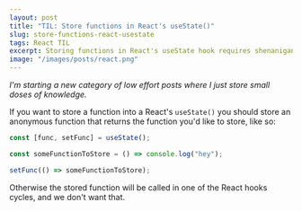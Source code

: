 ```yaml
---
layout: post
title: "TIL: Store functions in React's useState()"
slug: store-functions-react-usestate
tags: React TIL
excerpt: Storing functions in React's useState hook requires shenanigans
image: "/images/posts/react.png"
---
```


_I'm starting a new category of low effort posts where I just store small doses of knowledge._

If you want to store a function into a React's `useState()` you should store an anonymous function that returns the function you'd like to store, like so:

```typescript
const [func, setFunc] = useState();

const someFunctionToStore = () => console.log("hey");

setFunc(() => someFunctionToStore);
```

Otherwise the stored function will be called in one of the React hooks cycles, and we don't want that.

